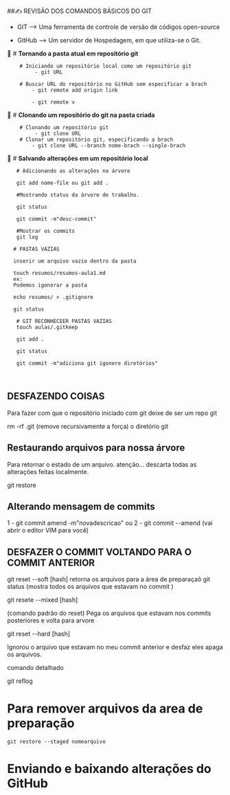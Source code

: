 ##✍️ REVISÃO DOS COMANDOS BÁSICOS DO GIT

- GIT    --> Uma ferramenta de controle de versão de códigos open-source 

- GitHub --> Um servidor de Hospedagem, em que utiliza-se o Git.



🔗 # **Tornando a pasta atual em repositório git**
```
    # Iniciando um repositório local como um repositório git
         - git URL
    
    # Buscar URL do repositório no GitHub sem especificar a brach
        - git remote add origin link

        - git remote v

```

🔗 # **Clonando um repositório do git na pasta criada**
```
    # Clonando um repositório git
         - git clone URL
    # Clonar um repositório git, especificando a brach 
        - git clone URL --branch nome-brach --single-brach

```

🔗 # **Salvando alterações em um repositório local**
``` 
   # Adicionando as alterações na árvore

   git add nome-file ou git add . 

   #Mostrando status da árvore de trabalho.
   
   git status 

   git commit -m"desc-commit"

   #Mostrar os commits
   git log

  # PASTAS VAZIAS

  inserir um arquivo vazio dentro da pasta

  touch resumos/resumos-aula1.md
  ex:
  Podemos igonorar a pasta 

  echo resumos/ > .gitignore
  
  git status

   # GIT RECONHECEER PASTAS VAZIAS
   touch aulas/.gitkeep

   git add .

   git status

   git commit -m"adiciona git igonere diretórios"



```

## DESFAZENDO COISAS

Para fazer com que o repositório iniciado com git deixe de ser um repo git

rm -rf .git 
(remove recursivamente a força) o diretório git 

## Restaurando arquivos para nossa árvore

Para retornar o estado de um arquivo.
atenção...
descarta todas as alterações feitas localmente.

git restore

## Alterando mensagem de commits
1 - git commit amend -m"novadescricao"
ou
2 - git commit --amend (vai abrir o editor VIM para você)

## DESFAZER O COMMIT VOLTANDO PARA O COMMIT ANTERIOR

git reset --soft [hash] 
retorna os arquivos para a área de preparaçaõ 
git status (mostra todos os arquivos que estavam no commit )

git resete --mixed [hash] 

(comando padrão do reset) Pega os arquivos que estavam nos commits posteriores e volta para arvore

git reset --hard [hash]

Ignorou o arquivo que estavam no meu commit anterior e desfaz eles apaga os arquivos.

comando detalhado 

git reflog

# Para remover arquivos da area de preparação
    git restore --staged nomearquivo


# Enviando e baixando alterações do GitHub







